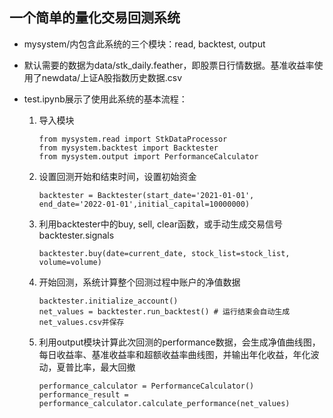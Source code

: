 ## 一个简单的量化交易回测系统

- mysystem/内包含此系统的三个模块：read, backtest, output

- 默认需要的数据为data/stk_daily.feather，即股票日行情数据。基准收益率使用了newdata/上证A股指数历史数据.csv

- test.ipynb展示了使用此系统的基本流程：

  1. 导入模块

     ```
     from mysystem.read import StkDataProcessor
     from mysystem.backtest import Backtester
     from mysystem.output import PerformanceCalculator
     ```

  2. 设置回测开始和结束时间，设置初始资金

     ```
     backtester = Backtester(start_date='2021-01-01', end_date='2022-01-01',initial_capital=10000000)
     ```

  3. 利用backtester中的buy, sell, clear函数，或手动生成交易信号backtester.signals

     ```
     backtester.buy(date=current_date, stock_list=stock_list, volume=volume)
     ```

  4. 开始回测，系统计算整个回测过程中账户的净值数据

     ```
     backtester.initialize_account()
     net_values = backtester.run_backtest() # 运行结束会自动生成net_values.csv并保存
     ```

  5. 利用output模块计算此次回测的performance数据，会生成净值曲线图，每日收益率、基准收益率和超额收益率曲线图，并输出年化收益，年化波动，夏普比率，最大回撤

     ```
     performance_calculator = PerformanceCalculator()
     performance_result = performance_calculator.calculate_performance(net_values)
     ```

     